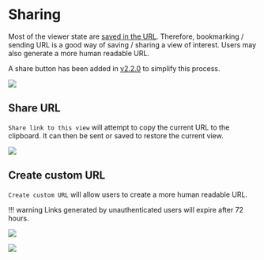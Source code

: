 # Sharing

Most of the viewer state are [saved in the URL](../advanced/url.md). Therefore, bookmarking / sending URL is a good way of saving / sharing a view of interest. Users may also generate a more human readable URL.

A share button has been added in [v2.2.0](../releases/v2.2.0.md) to simplify this process.

[![](../autogen_images/share_highlightShareBtn.png)](../autogen_images/share_highlightShareBtn.png)

## Share URL

`Share link to this view` will attempt to copy the current URL to the clipboard. It can then be sent or saved to restore the current view.

[![](../autogen_images/share_highlightShareURL.png)](../autogen_images/share_highlightShareURL.png)

## Create custom URL

`Create custom URL` will allow users to create a more human readable URL. 

!!! warning
    Links generated by unauthenticated users will expire after 72 hours.

[![](../autogen_images/share_highlightShareURL.png)](../autogen_images/share_highlightShareURL.png)

[![](../autogen_images/share_shareCustomURLDialog.png)](../autogen_images/share_shareCustomURLDialog.png)
